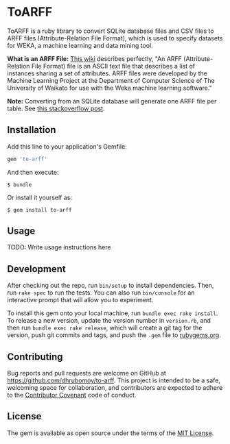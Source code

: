 # ToARFF

ToARFF is a ruby library to convert SQLite database files and CSV files to ARFF files (Attribute-Relation File Format), which is used to specify datasets for WEKA, a machine learning and data mining tool.

**What is an ARFF File:** [This wiki](http://weka.wikispaces.com/ARFF+%28book+version%29 ) describes perfectly,
"An ARFF (Attribute-Relation File Format) file is an ASCII text file that describes a list of instances sharing a set of attributes. ARFF files were developed by the Machine Learning Project at the Department of Computer Science of The University of Waikato for use with the Weka machine learning software."

**Note:** Converting from an SQLite database will generate one ARFF file per table. See [this stackoverflow post](http://stackoverflow.com/questions/37009995/weka-machine-learning-arff-file-multiple-relations).

## Installation

Add this line to your application's Gemfile:

```ruby
gem 'to-arff'
```

And then execute:

    $ bundle

Or install it yourself as:

    $ gem install to-arff

## Usage

TODO: Write usage instructions here

## Development

After checking out the repo, run `bin/setup` to install dependencies. Then, run `rake spec` to run the tests. You can also run `bin/console` for an interactive prompt that will allow you to experiment.

To install this gem onto your local machine, run `bundle exec rake install`. To release a new version, update the version number in `version.rb`, and then run `bundle exec rake release`, which will create a git tag for the version, push git commits and tags, and push the `.gem` file to [rubygems.org](https://rubygems.org).

## Contributing

Bug reports and pull requests are welcome on GitHub at https://github.com/dhrubomoy/to-arff. This project is intended to be a safe, welcoming space for collaboration, and contributors are expected to adhere to the [Contributor Covenant](http://contributor-covenant.org) code of conduct.


## License

The gem is available as open source under the terms of the [MIT License](http://opensource.org/licenses/MIT).